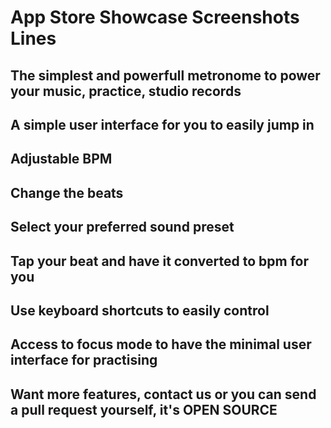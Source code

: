 # App Store Showcase Screenshots Lines

## The simplest and powerfull metronome to power your music, practice, studio records

## A simple user interface for you to easily jump in

## Adjustable BPM

## Change the beats

## Select your preferred sound preset

## Tap your beat and have it converted to bpm for you

## Use keyboard shortcuts to easily control

## Access to focus mode to have the minimal user interface for practising

## Want more features, contact us or you can send a pull request yourself, it's OPEN SOURCE
